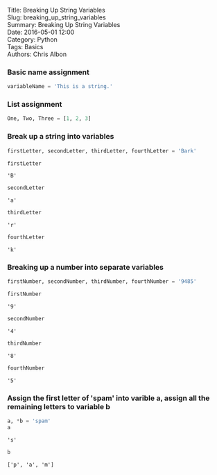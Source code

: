 Title: Breaking Up String Variables  
Slug: breaking_up_string_variables  
Summary: Breaking Up String Variables  
Date: 2016-05-01 12:00  
Category: Python  
Tags: Basics  
Authors: Chris Albon  

### Basic name assignment


```python
variableName = 'This is a string.'
```

### List assignment


```python
One, Two, Three = [1, 2, 3]
```

### Break up a string into variables


```python
firstLetter, secondLetter, thirdLetter, fourthLetter = 'Bark'
```


```python
firstLetter
```




    'B'




```python
secondLetter
```




    'a'




```python
thirdLetter
```




    'r'




```python
fourthLetter
```




    'k'



### Breaking up a number into separate variables


```python
firstNumber, secondNumber, thirdNumber, fourthNumber = '9485'
```


```python
firstNumber
```




    '9'




```python
secondNumber
```




    '4'




```python
thirdNumber
```




    '8'




```python
fourthNumber
```




    '5'



### Assign the first letter of 'spam' into varible a, assign all the remaining letters to variable b


```python
a, *b = 'spam'
a
```




    's'




```python
b
```




    ['p', 'a', 'm']


